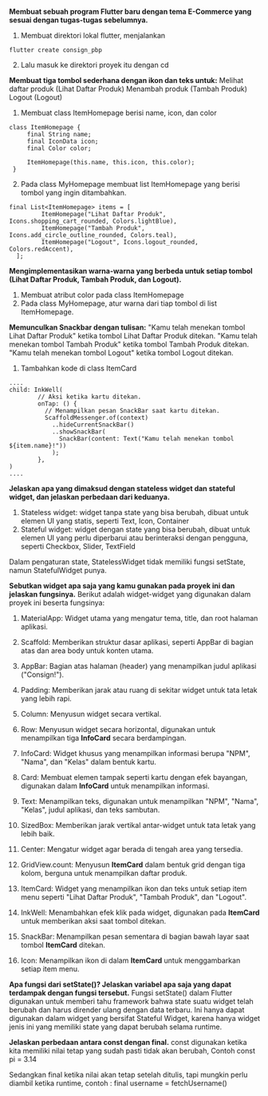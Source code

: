 **Membuat sebuah program Flutter baru dengan tema E-Commerce yang sesuai dengan tugas-tugas sebelumnya.**

1. Membuat direktori lokal flutter, menjalankan 
```
flutter create consign_pbp

```
2. Lalu masuk ke direktori proyek itu dengan cd

**Membuat tiga tombol sederhana dengan ikon dan teks untuk:**
Melihat daftar produk (Lihat Daftar Produk)
Menambah produk (Tambah Produk)
Logout (Logout)

1. Membuat class ItemHomepage berisi name, icon, dan color
```
class ItemHomepage {
     final String name;
     final IconData icon;
     final Color color;

     ItemHomepage(this.name, this.icon, this.color);
 }
```

2. Pada class MyHomepage membuat list ItemHomepage yang berisi tombol yang ingin ditambahkan.
```
final List<ItemHomepage> items = [
         ItemHomepage("Lihat Daftar Produk", Icons.shopping_cart_rounded, Colors.lightBlue),
         ItemHomepage("Tambah Produk", Icons.add_circle_outline_rounded, Colors.teal),
         ItemHomepage("Logout", Icons.logout_rounded, Colors.redAccent),
  ];
```
**Mengimplementasikan warna-warna yang berbeda untuk setiap tombol (Lihat Daftar Produk, Tambah Produk, dan Logout).**
1. Membuat atribut color pada class ItemHomepage
2. Pada class MyHomepage, atur warna dari tiap tombol di list ItemHomepage.


**Memunculkan Snackbar dengan tulisan:**
"Kamu telah menekan tombol Lihat Daftar Produk" ketika tombol Lihat Daftar Produk ditekan.
"Kamu telah menekan tombol Tambah Produk" ketika tombol Tambah Produk ditekan.
"Kamu telah menekan tombol Logout" ketika tombol Logout ditekan.

1. Tambahkan kode di class ItemCard
```
....
child: InkWell(
        // Aksi ketika kartu ditekan.
        onTap: () {
          // Menampilkan pesan SnackBar saat kartu ditekan.
          ScaffoldMessenger.of(context)
            ..hideCurrentSnackBar()
            ..showSnackBar(
              SnackBar(content: Text("Kamu telah menekan tombol ${item.name}!"))
            );
        },
)
....
```

**Jelaskan apa yang dimaksud dengan stateless widget dan stateful widget, dan jelaskan perbedaan dari keduanya.**
1. Stateless widget: widget tanpa state yang bisa berubah, dibuat untuk elemen UI yang statis, seperti Text, Icon, Container
2. Stateful widget: widget dengan state yang bisa berubah, dibuat untuk elemen UI yang perlu diperbarui atau berinteraksi dengan pengguna, seperti Checkbox, Slider, TextField

Dalam pengaturan state, StatelessWidget tidak memiliki fungsi setState, namun StatefulWidget punya.

**Sebutkan widget apa saja yang kamu gunakan pada proyek ini dan jelaskan fungsinya.**
Berikut adalah widget-widget yang digunakan dalam proyek ini beserta fungsinya:

1. MaterialApp: Widget utama yang mengatur tema, title, dan root halaman aplikasi.

2. Scaffold: Memberikan struktur dasar aplikasi, seperti AppBar di bagian atas dan area body untuk konten utama.

3. AppBar: Bagian atas halaman (header) yang menampilkan judul aplikasi ("Consign!").

4. Padding: Memberikan jarak atau ruang di sekitar widget untuk tata letak yang lebih rapi.

5. Column: Menyusun widget secara vertikal.

6. Row: Menyusun widget secara horizontal, digunakan untuk menampilkan tiga **InfoCard** secara berdampingan.

7. InfoCard: Widget khusus yang menampilkan informasi berupa "NPM", "Nama", dan "Kelas" dalam bentuk kartu.

8. Card: Membuat elemen tampak seperti kartu dengan efek bayangan, digunakan dalam **InfoCard** untuk menampilkan informasi.

9. Text: Menampilkan teks, digunakan untuk menampilkan "NPM", "Nama", "Kelas", judul aplikasi, dan teks sambutan.

10. SizedBox: Memberikan jarak vertikal antar-widget untuk tata letak yang lebih baik.

11. Center: Mengatur widget agar berada di tengah area yang tersedia.

12. GridView.count: Menyusun **ItemCard** dalam bentuk grid dengan tiga kolom, berguna untuk menampilkan daftar produk.

13. ItemCard: Widget yang menampilkan ikon dan teks untuk setiap item menu seperti "Lihat Daftar Produk", "Tambah Produk", dan "Logout".

14. InkWell: Menambahkan efek klik pada widget, digunakan pada **ItemCard** untuk memberikan aksi saat tombol ditekan.

15. SnackBar: Menampilkan pesan sementara di bagian bawah layar saat tombol **ItemCard** ditekan.

16. Icon: Menampilkan ikon di dalam **ItemCard** untuk menggambarkan setiap item menu.


**Apa fungsi dari setState()? Jelaskan variabel apa saja yang dapat terdampak dengan fungsi tersebut.**
Fungsi setState() dalam Flutter digunakan untuk memberi tahu framework bahwa state suatu widget telah berubah dan harus dirender ulang dengan data terbaru. Ini hanya dapat digunakan dalam widget yang bersifat Stateful Widget, karena hanya widget jenis ini yang memiliki state yang dapat berubah selama runtime.

**Jelaskan perbedaan antara const dengan final.**
const digunakan ketika kita memiliki nilai tetap yang sudah pasti tidak akan berubah,
Contoh const pi = 3.14


Sedangkan final ketika nilai akan tetap setelah ditulis, tapi mungkin perlu diambil ketika runtime,
contoh : final username = fetchUsername()


